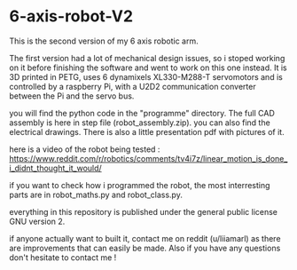 # 6-axis-robot-V2

This is the second version of my 6 axis robotic arm.

The first version had a lot of mechanical design issues, so i stoped working on it before finishing the software and went to work on this one instead.
It is 3D printed in PETG, uses 6 dynamixels XL330-M288-T servomotors and is controlled by a raspberry Pi, with a U2D2 communication converter between the Pi and the servo bus.


you will find the python code in the "programme" directory.
The full CAD assembly is here in step file (robot_assembly.zip).
you can also find the electrical drawings.
There is also a little presentation pdf with pictures of it. 

here is a video of the robot being tested : https://www.reddit.com/r/robotics/comments/tv4i7z/linear_motion_is_done_i_didnt_thought_it_would/

if you want to check how i programmed the robot, the most interresting parts are in robot_maths.py and robot_class.py.

everything in this repository is published under the general public license GNU version 2.

if anyone actually want to built it, contact me on reddit (u/liiamarl) as there are improvements that can easily be made. Also if you have any questions don't hesitate to contact me !
